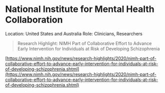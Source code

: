 # National Institute for Mental Health Collaboration

Location: United States and Australia
Role: Clinicians, Researchers

> Research Highlight: NIMH Part of Collaborative Effort to Advance Early Intervention for Individuals at Risk of Developing Schizophrenia

[https://www.nimh.nih.gov/news/research-highlights/2020/nimh-part-of-collaborative-effort-to-advance-early-intervention-for-individuals-at-risk-of-developing-schizophrenia.shtml](https://www.nimh.nih.gov/news/research-highlights/2020/nimh-part-of-collaborative-effort-to-advance-early-intervention-for-individuals-at-risk-of-developing-schizophrenia.shtml)